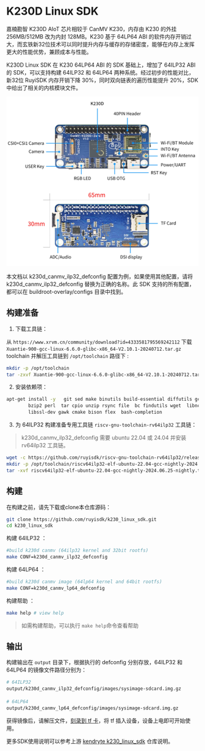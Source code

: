 # K230D Linux SDK

嘉楠勘智 K230D AIoT 芯片相较于 CanMV K230，内存由 K230 的外挂 256MB/512MB 改为内封 128MB。K230 基于 64LP64 ABI 的软件内存开销过大，而玄铁新32位技术可以同时提升内存与缓存的存储密度，能够在内存上发挥更大的性能优势，兼顾成本与性能。

K230D Linux SDK 在 K230 64LP64 ABI 的 SDK 基础上，增加了 64ILP32 ABI 的 SDK，可以支持构建 64ILP32 和 64LP64 两种系统。经过初步的性能对比，新32位 RuyiSDK 内存开销下降 30%，同时双向链表的遍历性能提升 20%，SDK中给出了相关的内核模块文件。

![K230D-Zero](image/K230D-Zero.jpg)

本文档以 k230d_canmv_ilp32_defconfig 配置为例，如果使用其他配置，请将 k230d_canmv_ilp32_defconfig 替换为正确的名称。此 SDK 支持的所有配置，都可以在 buildroot-overlay/configs 目录中找到。

## 构建准备

1. 下载工具链：

从 `https://www.xrvm.cn/community/download?id=4333581795569242112` 下载 `Xuantie-900-gcc-linux-6.6.0-glibc-x86_64-V2.10.1-20240712.tar.gz` toolchain 并解压工具链到 `/opt/toolchain` 路径下 :

```bash
mkdir -p /opt/toolchain
tar -zxvf Xuantie-900-gcc-linux-6.6.0-glibc-x86_64-V2.10.1-20240712.tar.gz-C/opt/toolchain
```

2. 安装依赖项：

```bash
apt-get install -y   git sed make binutils build-essential diffutils gcc  g++ bash patch gzip \
        bzip2 perl  tar cpio unzip rsync file  bc findutils wget  libncurses-dev python3  \
        libssl-dev gawk cmake bison flex  bash-completion
```

3. 为 64ILP32 构建准备专用工具链 `riscv-gnu-toolchain-rv64ilp32` 工具链：

> k230d_canmv_ilp32_defconfig 需要 ubuntu 22.04 或 24.04 并安装 rv64ilp32 工具链。

```bash
wget -c https://github.com/ruyisdk/riscv-gnu-toolchain-rv64ilp32/releases/download/2024.06.25/riscv64ilp32-elf-ubuntu-22.04-gcc-nightly-2024.06.25-nightly.tar.gz
mkdir -p /opt/toolchain/riscv64ilp32-elf-ubuntu-22.04-gcc-nightly-2024.06.25/
tar -xvf riscv64ilp32-elf-ubuntu-22.04-gcc-nightly-2024.06.25-nightly.tar.gz -C /opt/toolchain/riscv64ilp32-elf-ubuntu-22.04-gcc-nightly-2024.06.25/
```

## 构建

在构建之前，请先下载或clone本仓库源码：

```bash
git clone https://github.com/ruyisdk/k230_linux_sdk.git
cd k230_linux_sdk
```

构建 64ILP32 ：

```bash
#build k230d canmv (64ilp32 kernel and 32bit rootfs)
make CONF=k230d_canmv_ilp32_defconfig
```

构建 64LP64 ：

```bash
#build k230d canmv image (64lp64 kernel and 64bit rootfs)
make CONF=k230d_canmv_lp64_defconfig 
```

构建帮助 ：

```bash
make help # view help
```

> 如需构建帮助，可以执行 `make help`命令查看帮助

## 输出

构建输出在 `output` 目录下，根据执行的 defconfig 分别存放，64ILP32 和 64LP64 的镜像文件路径分别为：

```bash
# 64ILP32
output/k230d_canmv_ilp32_defconfig/images/sysimage-sdcard.img.gz

# 64LP64
output/k230d_canmv_lp64_defconfig/images/sysimage-sdcard.img.gz
```

获得镜像后，请解压文件，[刻录到 tf 卡](https://developer.canaan-creative.com/k230/zh/main/CanMV_K230_%E6%95%99%E7%A8%8B.html#id11)，将 tf 插入设备，设备上电即可开始使用。


更多SDK使用说明可以参考上游 [kendryte k230_linux_sdk](https://github.com/kendryte/k230_linux_sdk) 仓库说明。
